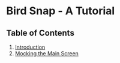 # Bird Snap - A Tutorial

## Table of Contents
1. [Introduction](introduction.md)
2. [Mocking the Main Screen](mock_main_screen.md)
